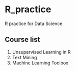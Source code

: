 # R_practice
R practice for Data Science

## Course list

1. Unsupervised Learning in R
2. Text Mining
3. Machine Learning Toolbox
